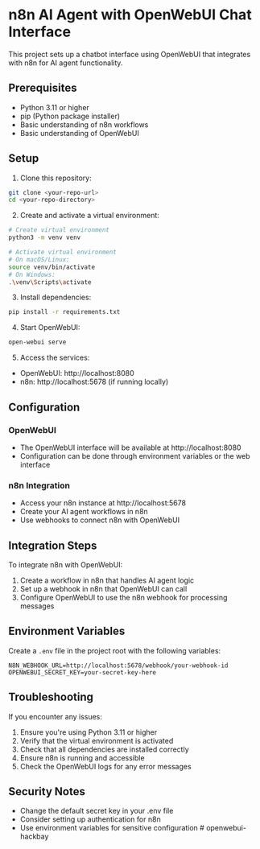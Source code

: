 # n8n AI Agent with OpenWebUI Chat Interface

This project sets up a chatbot interface using OpenWebUI that integrates with n8n for AI agent functionality.

## Prerequisites

- Python 3.11 or higher
- pip (Python package installer)
- Basic understanding of n8n workflows
- Basic understanding of OpenWebUI

## Setup

1. Clone this repository:
```bash
git clone <your-repo-url>
cd <your-repo-directory>
```

2. Create and activate a virtual environment:
```bash
# Create virtual environment
python3 -m venv venv

# Activate virtual environment
# On macOS/Linux:
source venv/bin/activate
# On Windows:
.\venv\Scripts\activate
```

3. Install dependencies:
```bash
pip install -r requirements.txt
```

4. Start OpenWebUI:
```bash
open-webui serve
```

5. Access the services:
- OpenWebUI: http://localhost:8080
- n8n: http://localhost:5678 (if running locally)

## Configuration

### OpenWebUI
- The OpenWebUI interface will be available at http://localhost:8080
- Configuration can be done through environment variables or the web interface

### n8n Integration
- Access your n8n instance at http://localhost:5678
- Create your AI agent workflows in n8n
- Use webhooks to connect n8n with OpenWebUI

## Integration Steps

To integrate n8n with OpenWebUI:

1. Create a workflow in n8n that handles AI agent logic
2. Set up a webhook in n8n that OpenWebUI can call
3. Configure OpenWebUI to use the n8n webhook for processing messages

## Environment Variables

Create a `.env` file in the project root with the following variables:
```
N8N_WEBHOOK_URL=http://localhost:5678/webhook/your-webhook-id
OPENWEBUI_SECRET_KEY=your-secret-key-here
```

## Troubleshooting

If you encounter any issues:

1. Ensure you're using Python 3.11 or higher
2. Verify that the virtual environment is activated
3. Check that all dependencies are installed correctly
4. Ensure n8n is running and accessible
5. Check the OpenWebUI logs for any error messages

## Security Notes

- Change the default secret key in your .env file
- Consider setting up authentication for n8n
- Use environment variables for sensitive configuration # openwebui-hackbay
